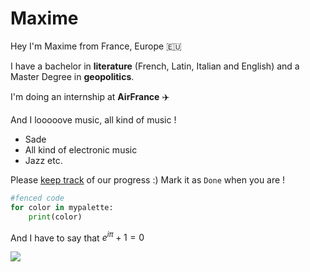 # Maxime
Hey I'm Maxime from France, Europe 🇪🇺

I have a bachelor in **literature** (French, Latin, Italian and English) and a Master Degree in **geopolitics**.

I'm doing an internship at **AirFrance** ✈️

And I looooove music, all kind of music !
- Sade
- All kind of electronic music
- Jazz etc.

Please [keep track](https://docs.google.com/spreadsheets/d/1yxYZUc3EF3g-xxgUWgwsrcvGWR4kpmhlm8cFWA6doQU/edit#gid=0) of our progress :)
Mark it as `Done` when you are !

```python 
#fenced code
for color in mypalette:
    print(color)
```
And I have to say that $e^{i\pi} + 1 = 0$


![](https://media.giphy.com/media/JcSvQuMugClLW/giphy.gif)